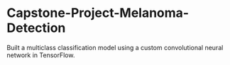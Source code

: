 # Capstone-Project-Melanoma-Detection

Built a multiclass classification model using a custom convolutional neural network in TensorFlow. 
